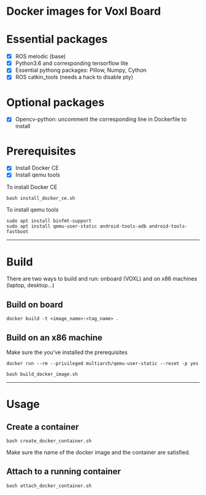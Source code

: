 # Docker images for Voxl Board

# Essential packages
- [x] ROS melodic (base)
- [x] Python3.6 and corresponding tensorflow lite 
- [x] Essential pythong packages: Pillow, Numpy, Cython
- [x] ROS catkin_tools (needs a hack to disable pty)

# Optional packages
- [x] Opencv-python: uncomment the corresponding line in Dockerfile to install

# Prerequisites 
- [x] Install Docker CE
- [x] Install qemu tools

To install Docker CE
```
bash install_docker_ce.sh
``` 
To install qemu tools
``` 
sudo apt install binfmt-support
sudo apt install qemu-user-static android-tools-adb android-tools-fastboot
```
---
# Build
There are two ways to build and run: onboard (VOXL) and on x86 machines (laptop, desktop...)
## Build on board

`docker build -t <image_name>:<tag_name> .`

## Build on an x86 machine
Make sure the you've installed the prerequisites 
```
docker run --rm --privileged multiarch/qemu-user-static --reset -p yes
```

```
bash build_docker_image.sh
```

---
# Usage
## Create a container
```
bash create_docker_container.sh
```
Make sure the name of the docker image and the container are satisfied.

## Attach to a running container
```
bash attach_docker_container.sh
```
